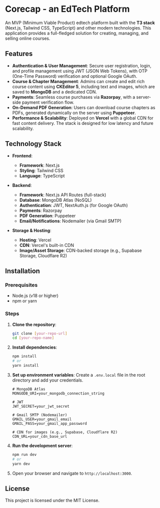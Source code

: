 # Corecap - an EdTech Platform

An MVP (Minimum Viable Product) edtech platform built with the **T3 stack** (Next.js, Tailwind CSS, TypeScript) and other modern technologies. This application provides a full-fledged solution for creating, managing, and selling online courses.

## Features

- **Authentication & User Management**: Secure user registration, login, and profile management using JWT (JSON Web Tokens), with OTP (One-Time Password) verification and optional Google OAuth.
- **Course & Chapter Management**: Admins can create and edit rich course content using **CKEditor 5**, including text and images, which are saved to **MongoDB** and a dedicated CDN.
- **Payments**: Seamless course purchases via **Razorpay**, with a server-side payment verification flow.
- **On-Demand PDF Generation**: Users can download course chapters as PDFs, generated dynamically on the server using **Puppeteer**.
- **Performance & Scalability**: Deployed on **Vercel** with a global CDN for fast content delivery. The stack is designed for low latency and future scalability.

## Technology Stack

- **Frontend**:

  - **Framework**: Next.js
  - **Styling**: Tailwind CSS
  - **Language**: TypeScript

- **Backend**:

  - **Framework**: Next.js API Routes (full-stack)
  - **Database**: MongoDB Atlas (NoSQL)
  - **Authentication**: JWT, NextAuth.js (for Google OAuth)
  - **Payments**: Razorpay
  - **PDF Generation**: Puppeteer
  - **Email/Notifications**: Nodemailer (via Gmail SMTP)

- **Storage & Hosting**:

  - **Hosting**: Vercel
  - **CDN**: Vercel's built-in CDN
  - **Image/Asset Storage**: CDN-backed storage (e.g., Supabase Storage, Cloudflare R2)

## Installation

### Prerequisites

- Node.js (v18 or higher)
- npm or yarn

### Steps

1.  **Clone the repository**:

    ```bash
    git clone [your-repo-url]
    cd [your-repo-name]
    ```

2.  **Install dependencies**:

    ```bash
    npm install
    # or
    yarn install
    ```

3.  **Set up environment variables**:
    Create a `.env.local` file in the root directory and add your credentials.

    ```env
    # MongoDB Atlas
    MONGODB_URI=your_mongodb_connection_string

    # JWT
    JWT_SECRET=your_jwt_secret

    # Gmail SMTP (Nodemailer)
    GMAIL_USER=your_gmail_email
    GMAIL_PASS=your_gmail_app_password

    # CDN for images (e.g., Supabase, Cloudflare R2)
    CDN_URL=your_cdn_base_url
    ```

4.  **Run the development server**:

    ```bash
    npm run dev
    # or
    yarn dev
    ```

5.  Open your browser and navigate to `http://localhost:3000`.

## License

This project is licensed under the MIT License.
